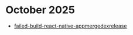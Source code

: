 # October 2025

- [failed-build-react-native-appmergedexrelease](https://stackoverflow.com/questions/72291876/failed-build-react-native-appmergedexrelease)
